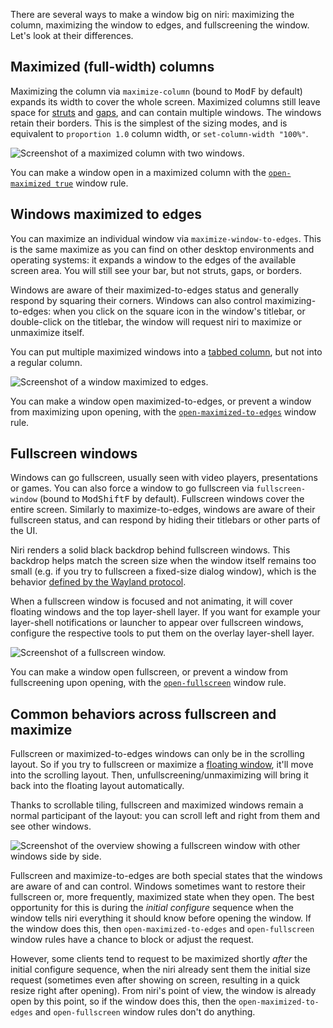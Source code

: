 There are several ways to make a window big on niri: maximizing the column, maximizing the window to edges, and fullscreening the window.
Let's look at their differences.

## Maximized (full-width) columns

Maximizing the column via `maximize-column` (bound to <kbd>Mod</kbd><kbd>F</kbd> by default) expands its width to cover the whole screen.
Maximized columns still leave space for [struts] and [gaps], and can contain multiple windows.
The windows retain their borders.
This is the simplest of the sizing modes, and is equivalent to `proportion 1.0` column width, or `set-column-width "100%"`.

![Screenshot of a maximized column with two windows.](https://github.com/user-attachments/assets/23265cb5-7363-4531-ad0e-4968c516cf8d)

You can make a window open in a maximized column with the [`open-maximized true`](./Configuration:-Window-Rules.md#open-maximized) window rule.

## Windows maximized to edges

You can maximize an individual window via `maximize-window-to-edges`.
This is the same maximize as you can find on other desktop environments and operating systems: it expands a window to the edges of the available screen area.
You will still see your bar, but not struts, gaps, or borders.

Windows are aware of their maximized-to-edges status and generally respond by squaring their corners.
Windows can also control maximizing-to-edges: when you click on the square icon in the window's titlebar, or double-click on the titlebar, the window will request niri to maximize or unmaximize itself.

You can put multiple maximized windows into a [tabbed column](./Tabs.md), but not into a regular column.

![Screenshot of a window maximized to edges.](https://github.com/user-attachments/assets/8ad29c80-0760-4c9b-b47a-e0f81ba80089)

You can make a window open maximized-to-edges, or prevent a window from maximizing upon opening, with the [`open-maximized-to-edges`](./Configuration:-Window-Rules.md#open-maximized-to-edges) window rule.

## Fullscreen windows

Windows can go fullscreen, usually seen with video players, presentations or games.
You can also force a window to go fullscreen via `fullscreen-window` (bound to <kbd>Mod</kbd><kbd>Shift</kbd><kbd>F</kbd> by default).
Fullscreen windows cover the entire screen.
Similarly to maximize-to-edges, windows are aware of their fullscreen status, and can respond by hiding their titlebars or other parts of the UI.

Niri renders a solid black backdrop behind fullscreen windows.
This backdrop helps match the screen size when the window itself remains too small (e.g. if you try to fullscreen a fixed-size dialog window), which is the behavior [defined by the Wayland protocol](https://wayland.app/protocols/xdg-shell#xdg_toplevel:request:set_fullscreen).

When a fullscreen window is focused and not animating, it will cover floating windows and the top layer-shell layer.
If you want for example your layer-shell notifications or launcher to appear over fullscreen windows, configure the respective tools to put them on the overlay layer-shell layer.

![Screenshot of a fullscreen window.](https://github.com/user-attachments/assets/96403b71-5420-47bd-9dde-5d0b20f980df)

You can make a window open fullscreen, or prevent a window from fullscreening upon opening, with the [`open-fullscreen`](./Configuration:-Window-Rules.md#open-fullscreen) window rule.

## Common behaviors across fullscreen and maximize

Fullscreen or maximized-to-edges windows can only be in the scrolling layout.
So if you try to fullscreen or maximize a [floating window](./Floating-Windows.md), it'll move into the scrolling layout.
Then, unfullscreening/unmaximizing will bring it back into the floating layout automatically.

Thanks to scrollable tiling, fullscreen and maximized windows remain a normal participant of the layout: you can scroll left and right from them and see other windows.

![Screenshot of the overview showing a fullscreen window with other windows side by side.](https://github.com/user-attachments/assets/e336ccd2-d967-4e04-aa0a-8c08518623cb)

Fullscreen and maximize-to-edges are both special states that the windows are aware of and can control.
Windows sometimes want to restore their fullscreen or, more frequently, maximized state when they open.
The best opportunity for this is during the *initial configure* sequence when the window tells niri everything it should know before opening the window.
If the window does this, then `open-maximized-to-edges` and `open-fullscreen` window rules have a chance to block or adjust the request.

However, some clients tend to request to be maximized shortly *after* the initial configure sequence, when the niri already sent them the initial size request (sometimes even after showing on screen, resulting in a quick resize right after opening).
From niri's point of view, the window is already open by this point, so if the window does this, then the `open-maximized-to-edges` and `open-fullscreen` window rules don't do anything.


[struts]: ./Configuration:-Layout.md#struts
[gaps]: ./Configuration:-Layout.md#gaps
